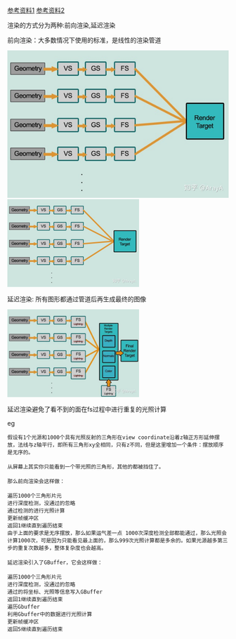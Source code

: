 [参考资料1](https://blog.csdn.net/qq_34552886/article/details/85114262)
[参考资料2](https://zhuanlan.zhihu.com/p/111314574)


渲染的方式分为两种:前向渲染,延迟渲染

前向渲染：大多数情况下使用的标准，是线性的渲染管道

![渲染流程](png/img1.jpg)
<img src="png/img1.jpg" width = "300" height = "200" alt="渲染流程"/>

延迟渲染: 所有图形都通过管道后再生成最终的图像

<img src="png/img2.jpg" width = "300" height = "200" alt="渲染流程"/>

延迟渲染避免了看不到的面在fs过程中进行重复的光照计算

eg
```
假设有1个光源和1000个具有光照反射的三角形在view coordinate沿着z轴正方形延伸摆放，法线与z轴平行，即所有三角形xy全相同，只有z不同，但是这里增加一个条件：摆放顺序是无序的。

从屏幕上其实你只能看到一个带光照的三角形，其他的都被挡住了。

那么前向渲染会这样做：

遍历1000个三角形片元
进行深度检测，没通过的忽略
通过检测的进行光照计算
更新帧缓冲区
返回1继续直到遍历结束
由于上面的要求是无序摆放，那么如果运气差一点 1000次深度检测全部都能通过，那么光照会计算1000次，可是因为只能看见最上面的，那么999次光照计算都是多余的。如果光源越多第三步的重复次数越多，整体复杂度也会越高。

延迟渲染引入了GBuffer，它会这样做：

遍历1000个三角形片元
进行深度检测，没通过的忽略
通过的将坐标、光照等信息写入GBuffer
返回1继续直到遍历结束
遍历Gbuffer
利用Gbuffer中的数据进行光照计算
更新帧缓冲区
返回5继续直到遍历结束
```